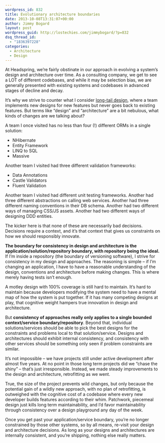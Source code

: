 ```yaml
---
wordpress_id: 832
title: Evolutionary architecture boundaries
date: 2013-10-08T13:31:07+00:00
author: Jimmy Bogard
layout: post
wordpress_guid: http://lostechies.com/jimmybogard/?p=832
dsq_thread_id:
  - "1836397228"
categories:
  - Architecture
  - Design
---
```

At Headspring, we’re fairly obstinate in our approach in evolving a system’s design and architecture over time. As a consulting company, we get to see a LOT of different codebases, and while it may be selection bias, we are generally presented with existing systems and codebases in advanced stages of decline and decay.

It’s why we strive to counter what I consider [long-tail design](http://lostechies.com/jimmybogard/2013/10/01/curbing-long-tail-design/), where a team implements new designs for new features but never goes back to existing features. But terms like “design” and “architecture” are a bit nebulous, what kinds of changes are we talking about?

A team I once visited has no less than four (!) different ORMs in a single solution:

  * NHibernate
  * Entity Framework
  * LINQ to SQL
  * Massive

Another team I visited had three different validation frameworks:

  * Data Annotations
  * Castle Validators
  * Fluent Validation

Another team I visited had different unit testing frameworks. Another had three different abstractions on calling web services. Another had three different naming conventions in their DB schema. Another had two different ways of managing CSS/JS assets. Another had two different ways of designing DDD entities.

The kicker here is that none of these are necessarily bad decisions. Decisions require a context, and it’s that context that gives us constraints on how we should responsibly innovate.

**The boundary for consistency in design and architecture is the application/solution/repository boundary, with repository being the ideal.** If I’m inside a repository (the boundary of versioning software), I strive for consistency in my design and approaches. The reasoning is simple – if I’m changing an application, I have to have a reasonable understanding of the design, conventions and architecture before making changes. This is where merely having tests isn’t enough.

A motley design with 100% coverage is still hard to maintain. It’s hard to maintain because developers modifying the system need to have a mental map of how the system is put together. If it has many competing designs at play, that cognitive weight hampers true innovation in design and architecture.

But **consistency of approaches really only applies to a single bounded context/service boundary/repository**. Beyond that, individual solutions/services should be able to pick the best designs for the constraints and problems local to that solution/service. Designs and architectures should exhibit internal consistency, and consistency with other services should be something only seen if problem constraints are similar.

It’s not impossible – we have projects still under active development after almost five years. At no point in those long term projects did we “chase the shiny” – that’s just irresponsible. Instead, we made steady improvements to the design and architecture, retrofitting as we went.

True, the size of the project prevents wild changes, but only because the potential gain of a wildly new approach, with no plan of retrofitting, is outweighed with the cognitive cost of a codebase where every new developer builds features according to their whim. Patchwork, piecemeal&nbsp; design just kills long term maintainability, and I’d favor maintainability through consistency over a design playground any day of the week.

Once you get past your application/service boundary, you’re no longer constrained by those other systems, so by all means, re-visit your design and architecture decisions. As long as your designs and architectures are internally consistent, and you’re shipping, nothing else really matters.